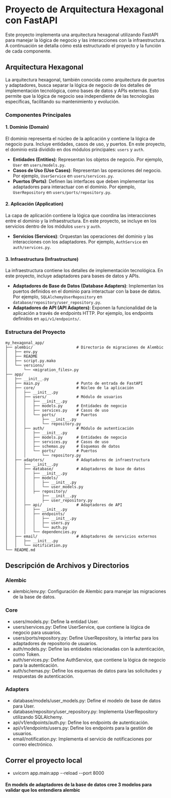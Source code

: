# Proyecto de Arquitectura Hexagonal con FastAPI

Este proyecto implementa una arquitectura hexagonal utilizando FastAPI para manejar la lógica de negocio y las interacciones con la infraestructura. A continuación se detalla cómo está estructurado el proyecto y la función de cada componente.

## Arquitectura Hexagonal

La arquitectura hexagonal, también conocida como arquitectura de puertos y adaptadores, busca separar la lógica de negocio de los detalles de implementación tecnológica, como bases de datos y APIs externas. Esto permite que la lógica de negocio sea independiente de las tecnologías específicas, facilitando su mantenimiento y evolución.

### Componentes Principales

#### 1. Dominio (Domain)

El dominio representa el núcleo de la aplicación y contiene la lógica de negocio pura. Incluye entidades, casos de uso, y puertos. En este proyecto, el dominio está dividido en dos módulos principales: `users` y `auth`.

- **Entidades (Entities)**: Representan los objetos de negocio. Por ejemplo, `User` en `users/models.py`.
- **Casos de Uso (Use Cases)**: Representan las operaciones del negocio. Por ejemplo, `UserService` en `users/services.py`.
- **Puertos (Ports)**: Definen las interfaces que deben implementar los adaptadores para interactuar con el dominio. Por ejemplo, `UserRepository` en `users/ports/repository.py`.

#### 2. Aplicación (Application)

La capa de aplicación contiene la lógica que coordina las interacciones entre el dominio y la infraestructura. En este proyecto, se incluye en los servicios dentro de los módulos `users` y `auth`.

- **Servicios (Services)**: Orquestan las operaciones del dominio y las interacciones con los adaptadores. Por ejemplo, `AuthService` en `auth/services.py`.

#### 3. Infraestructura (Infrastructure)

La infraestructura contiene los detalles de implementación tecnológica. En este proyecto, incluye adaptadores para bases de datos y APIs.

- **Adaptadores de Base de Datos (Database Adapters)**: Implementan los puertos definidos en el dominio para interactuar con la base de datos. Por ejemplo, `SQLAlchemyUserRepository` en `database/repository/user_repository.py`.
- **Adaptadores de API (API Adapters)**: Exponen la funcionalidad de la aplicación a través de endpoints HTTP. Por ejemplo, los endpoints definidos en `api/v1/endpoints/`.

### Estructura del Proyecto

```plaintext
my_hexagonal_app/
├── alembic/                   # Directorio de migraciones de Alembic
│   ├── env.py
│   ├── README
│   ├── script.py.mako
│   └── versions/
│       └── <migration_files>.py
├── app/
│   ├── __init__.py
│   ├── main.py                # Punto de entrada de FastAPI
│   ├── core/                  # Núcleo de la aplicación
│   │   ├── __init__.py
│   │   ├── users/             # Módulo de usuarios
│   │   │   ├── __init__.py
│   │   │   ├── models.py      # Entidades de negocio
│   │   │   ├── services.py    # Casos de uso
│   │   │   └── ports/         # Puertos
│   │   │       ├── __init__.py
│   │   │       └── repository.py
│   │   ├── auth/              # Módulo de autenticación
│   │   │   ├── __init__.py
│   │   │   ├── models.py      # Entidades de negocio
│   │   │   ├── services.py    # Casos de uso
│   │   │   ├── schemas.py     # Esquemas de datos
│   │   │   └── ports/         # Puertos
│   │   │       └── repository.py
│   ├── adapters/              # Adaptadores de infraestructura
│   │   ├── __init__.py
│   │   ├── database/          # Adaptadores de base de datos
│   │   │   ├── __init__.py
│   │   │   ├── models/
│   │   │   │   ├── __init__.py
│   │   │   │   └── user_models.py
│   │   │   ├── repository/
│   │   │       ├── __init__.py
│   │   │       ├── user_repository.py
│   │   ├── api/               # Adaptadores de API
│   │   │   ├── __init__.py
│   │   │   ├── endpoints/
│   │   │   │   ├── __init__.py
│   │   │   │   ├── users.py
│   │   │   │   └── auth.py
│   │   │   └── dependencies.py
│   ├── email/                 # Adaptadores de servicios externos
│   │   ├── __init__.py
│   │   └── notification.py
└── README.md
``` 

## Descripción de Archivos y Directorios
### Alembic
- alembic/env.py: Configuración de Alembic para manejar las migraciones de la base de datos.

### Core
- users/models.py: Define la entidad User.
- users/services.py: Define UserService, que contiene la lógica de negocio para usuarios.
- users/ports/repository.py: Define UserRepository, la interfaz para los adaptadores de repositorio de usuarios.
- auth/models.py: Define las entidades relacionadas con la autenticación, como Token.
- auth/services.py: Define AuthService, que contiene la lógica de negocio para la autenticación.
- auth/schemas.py: Define los esquemas de datos para las solicitudes y respuestas de autenticación.

### Adapters
- database/models/user_models.py: Define el modelo de base de datos para User.
- database/repository/user_repository.py: Implementa UserRepository utilizando SQLAlchemy.
- api/v1/endpoints/auth.py: Define los endpoints de autenticación.
- api/v1/endpoints/users.py: Define los endpoints para la gestión de usuarios.
- email/notification.py: Implementa el servicio de notificaciones por correo electrónico.

## Correr el proyecto local
- uvicorn app.main:app --reload --port 8000
#### En models de adaptadores de la base de datos cree 3 modelos para validar que los entendiera alembic